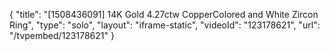 {
    "title": "[1508436091] 14K Gold 4.27ctw CopperColored and White Zircon  Ring",
    "type": "solo",
    "layout": "iframe-static",
    "videoId": "123178621",
    "url": "\/tvpembed\/123178621"
}